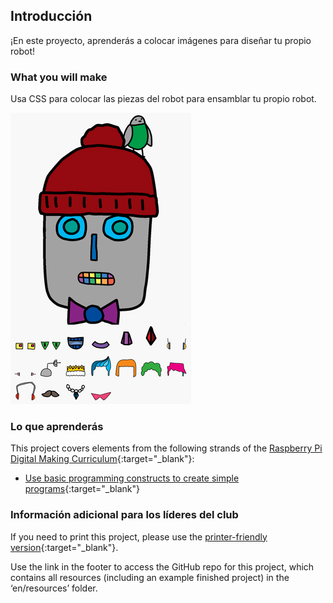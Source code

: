 ## Introducción

¡En este proyecto, aprenderás a colocar imágenes para diseñar tu propio robot!

### What you will make

Usa CSS para colocar las piezas del robot para ensamblar tu propio robot.

![captura de pantalla](images/robot-final.png)

### Lo que aprenderás

This project covers elements from the following strands of the [Raspberry Pi Digital Making Curriculum](http://rpf.io/curriculum){:target="_blank"}:

+ [Use basic programming constructs to create simple programs](https://www.raspberrypi.org/curriculum/programming/creator){:target="_blank"}

### Información adicional para los líderes del club

If you need to print this project, please use the [printer-friendly version](https://projects.raspberrypi.org/en/projects/build-a-robot/print){:target="_blank"}.

Use the link in the footer to access the GitHub repo for this project, which contains all resources (including an example finished project) in the ‘en/resources’ folder.